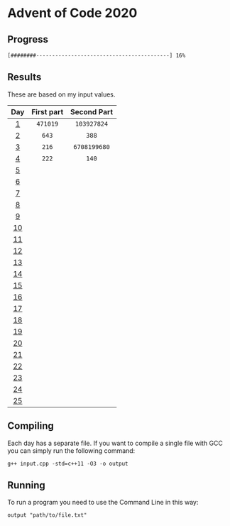 # Advent of Code 2020

## Progress

    [########------------------------------------------] 16%

## Results

These are based on my input values.

Day                                        | First part       | Second Part
:----------------------------------------: | :--------------: | :--------------:
[1](https://adventofcode.com/2020/day/1)   | `471019`         | `103927824`
[2](https://adventofcode.com/2020/day/2)   | `643`            | `388`
[3](https://adventofcode.com/2020/day/3)   | `216`            | `6708199680`
[4](https://adventofcode.com/2020/day/4)   | `222`            | `140`
[5](https://adventofcode.com/2020/day/5)   |                  | 
[6](https://adventofcode.com/2020/day/6)   |                  | 
[7](https://adventofcode.com/2020/day/7)   |                  | 
[8](https://adventofcode.com/2020/day/8)   |                  | 
[9](https://adventofcode.com/2020/day/9)   |                  | 
[10](https://adventofcode.com/2020/day/10) |                  | 
[11](https://adventofcode.com/2020/day/11) |                  | 
[12](https://adventofcode.com/2020/day/12) |                  | 
[13](https://adventofcode.com/2020/day/13) |                  | 
[14](https://adventofcode.com/2020/day/14) |                  | 
[15](https://adventofcode.com/2020/day/15) |                  | 
[16](https://adventofcode.com/2020/day/16) |                  | 
[17](https://adventofcode.com/2020/day/17) |                  | 
[18](https://adventofcode.com/2020/day/18) |                  | 
[19](https://adventofcode.com/2020/day/19) |                  | 
[20](https://adventofcode.com/2020/day/20) |                  | 
[21](https://adventofcode.com/2020/day/21) |                  | 
[22](https://adventofcode.com/2020/day/22) |                  | 
[23](https://adventofcode.com/2020/day/23) |                  | 
[24](https://adventofcode.com/2020/day/24) |                  | 
[25](https://adventofcode.com/2020/day/25) |                  | 

## Compiling

Each day has a separate file. If you want to compile a single file with GCC you can simply run the following command:

    g++ input.cpp -std=c++11 -O3 -o output

## Running

To run a program you need to use the Command Line in this way:

    output "path/to/file.txt"